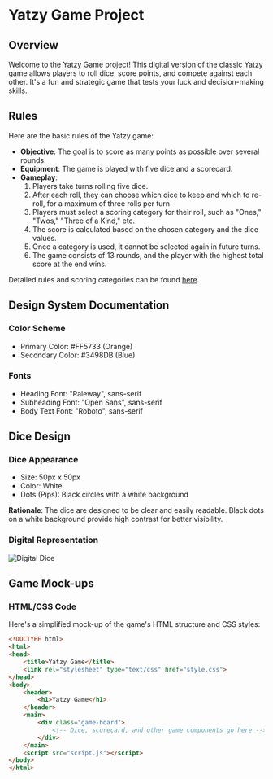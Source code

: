 # Yatzy Game Project

## Overview
Welcome to the Yatzy Game project! This digital version of the classic Yatzy game allows players to roll dice, score points, and compete against each other. It's a fun and strategic game that tests your luck and decision-making skills.

## Rules
Here are the basic rules of the Yatzy game:

- **Objective**: The goal is to score as many points as possible over several rounds.
- **Equipment**: The game is played with five dice and a scorecard.
- **Gameplay**:
  1. Players take turns rolling five dice.
  2. After each roll, they can choose which dice to keep and which to re-roll, for a maximum of three rolls per turn.
  3. Players must select a scoring category for their roll, such as "Ones," "Twos," "Three of a Kind," etc.
  4. The score is calculated based on the chosen category and the dice values.
  5. Once a category is used, it cannot be selected again in future turns.
  6. The game consists of 13 rounds, and the player with the highest total score at the end wins.

Detailed rules and scoring categories can be found [here](https://en.wikipedia.org/wiki/Yatzy).

## Design System Documentation

### Color Scheme
- Primary Color: #FF5733 (Orange)
- Secondary Color: #3498DB (Blue)


### Fonts
- Heading Font: "Raleway", sans-serif
- Subheading Font: "Open Sans", sans-serif
- Body Text Font: "Roboto", sans-serif


## Dice Design

### Dice Appearance
- Size: 50px x 50px
- Color: White
- Dots (Pips): Black circles with a white background

**Rationale**: The dice are designed to be clear and easily readable. Black dots on a white background provide high contrast for better visibility.

### Digital Representation
![Digital Dice](dice.png)

## Game Mock-ups

### HTML/CSS Code
Here's a simplified mock-up of the game's HTML structure and CSS styles:

```html
<!DOCTYPE html>
<html>
<head>
    <title>Yatzy Game</title>
    <link rel="stylesheet" type="text/css" href="style.css">
</head>
<body>
    <header>
        <h1>Yatzy Game</h1>
    </header>
    <main>
        <div class="game-board">
            <!-- Dice, scorecard, and other game components go here -->
        </div>
    </main>
    <script src="script.js"></script>
</body>
</html>
